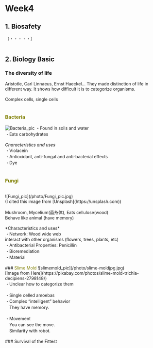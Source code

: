 # Week4
## 1. Biosafety
（・・・・・）<br>
<br>
## 2. Biology Basic
### The diversity of life<br/>
Aristotle, Carl Linnaeus, Ernst Haeckel… They made distinction of life in different way. It shows how difficult it is to categorize organisms.<br/>
<br/>
Complex cells, single cells<br/>
<br/>
### <font color="Olive">Bacteria</font>
![Bacteria_pic](/photo/Bacteria_pic-2.jpg)
・Found in soils and water<br/>
・Eats carbohydrates<br/>
<br/>
*Characteristics and uses*<br/>
・Violacein<br/>
・Antioxidant, anti-fungal and anti-bacterial effects<br/>
・Dye<br/>
<br/>
### <font color="Olive">Fungi</font>
<br/>
![Fungi_pic](/photo/Fungi_pic.jpg)<br/>
(I cited this image from [Unsplash](https://unsplash.com))<br/>
<br/>
Mushroom, Mycelium(菌糸体), Eats cellulose(wood)<br/>
Behave like animal (have memory)<br/>
<br/>
*Characteristics and uses*<br/>
・Network: Wood wide web<br/>
  interact with other organisms (flowers, trees, plants, etc)<br/>
・Antibacterial Properties: Penicillin<br/>
・Bioremediation<br/>
・Material<br/>
<br/>
### <font color="Olive">Slime Mold</font>
![slimemold_pic](/photo/slime-moldjpg.jpg)<br/>
[Image from Here](https://pixabay.com/photos/slime-mold-trichia-decipiens-2798148/)<br/>
・Unclear how to categorize them<br/>
<br/>
・Single celled amoebas<br/>
・Complex “intelligent” behavior<br/>
　They have memory.<br/>
<br/>
・Movement<br/>
　You can see the move. <br/>
　Similarity with robot.<br/>
<br/>
### Survival of the Fittest
<br/>
